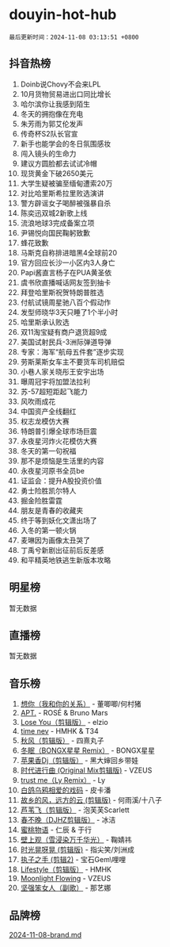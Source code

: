 # douyin-hot-hub

`最后更新时间：2024-11-08 03:13:51 +0800`

## 抖音热榜

1. Doinb说Chovy不会来LPL
1. 10月货物贸易进出口同比增长
1. 哈尔滨你让我感到陌生
1. 冬天的拥抱像在充电
1. 朱芳雨为郭艾伦发声
1. 传奇杯S2队长官宣
1. 新手也能学会的冬日氛围感妆
1. 闯入镜头的生命力
1. 建议方圆脸都去试试冷帽
1. 现货黄金下破2650美元
1. 大学生疑被骗至缅甸遭索20万
1. 对比哈里斯希拉里败选演讲
1. 警方辟谣女子喝醉被强暴自杀
1. 陈奕迅双城2新歌上线
1. 流浪地球3完成备案立项
1. 尹锡悦向国民鞠躬致歉
1. 蜂花致歉
1. 马斯克自称排进暗黑4全球前20
1. 官方回应长沙一小区内3人身亡
1. Papi酱直言杨子在PUA黄圣依
1. 虞书欣直播喊话网友签到抽卡
1. 拜登哈里斯祝贺特朗普胜选
1. 付航试镜周星驰八百个假动作
1. 发型师晓华3天只睡了1个半小时
1. 哈里斯承认败选
1. 双11淘宝疑有商户退货超9成
1. 美国试射民兵-3洲际弹道导弹
1. 专家：海军“航母五件套”逐步实现
1. 劳斯莱斯女车主不要货车司机赔偿
1. 小巷人家关晓彤王安宇出场
1. 曝周冠宇将加盟法拉利
1. 苏-57超短距起飞能力
1. 风吹雨成花
1. 中国资产全线翻红
1. 权志龙模仿大赛
1. 特朗普引爆全球市场巨震
1. 永夜星河炸火花模仿大赛
1. 冬天的第一句祝福
1. 那不是烦恼是生活里的内容
1. 永夜星河原书全员be
1. 证监会：提升A股投资价值
1. 勇士险胜凯尔特人
1. 掘金险胜雷霆
1. 朋友是青春的收藏夹
1. 终于等到妖化文潇出场了
1. 入冬的第一顿火锅
1. 麦琳因为画像太丑哭了
1. 丁禹兮新剧出征前后反差感
1. 和平精英地铁逃生新版本攻略

## 明星榜

暂无数据

## 直播榜

暂无数据

## 音乐榜

1. [想你（我和你的关系）](https://sf5-hl-cdn-tos.douyinstatic.com/obj/tos-cn-ve-2774/o8QxhcOBDYYX0zqKCjFVQXZ3RBffnRBQEogitG) - 董唧唧/何村猪
1. [APT.](https://sf3-cdn-tos.douyinstatic.com/obj/tos-cn-ve-2774/oUIcRnUtZBV1JgZtxIMCAiiBSVBSEEOCFfkeMQ) - ROSÉ & Bruno Mars
1. [Lose You（剪辑版）](https://sf5-hl-cdn-tos.douyinstatic.com/obj/tos-cn-ve-2774/og9yxQxAWI86iBNr9ojBFMoWTIvDZZb8HwiGY) - elzio
1. [time nev](https://sf6-cdn-tos.douyinstatic.com/obj/tos-cn-ve-2774/oc6aICzpzBCWrhCvDVi2AZmQLt0gIBxfMEfd6i) - HMHK & T34
1. [秋风（剪辑版）](https://sf5-hl-cdn-tos.douyinstatic.com/obj/tos-cn-ve-2774/ocGaU84LfAfzMd2wbXdQFpCGhBiXg82JNMRRie) - 四熹丸子
1. [冬眠（BONGX星星 Remix）](https://sf5-hl-cdn-tos.douyinstatic.com/obj/tos-cn-ve-2774/oMCfFFoE3LwQ7agAgOIG4ieExqkeAsxNBEkLdz) - BONGX星星
1. [苹果香Dj（剪辑版）](https://sf5-hl-cdn-tos.douyinstatic.com/obj/tos-cn-ve-2774/oEeIEQbYGAOspCTRAIeYF4Ok8LgZ8NBaRe4ztR) - 黑大婶回乡带娃
1. [时代进行曲 (Original Mix剪辑版)](https://sf5-hl-cdn-tos.douyinstatic.com/obj/tos-cn-ve-2774/oYrssziLdrtiW6cKABM8n5Vfc2xwXiIBInoAkn) - VZEUS
1. [trust me（Ly Remix）](https://sf5-hl-cdn-tos.douyinstatic.com/obj/tos-cn-ve-2774/oUo1M8fz5AfmMSExABQQKFE0eCMWgsiccfqrMA) - Ly
1. [白鸽乌鸦相爱的戏码](https://sf3-cdn-tos.douyinstatic.com/obj/tos-cn-ve-2774/oMVVEf6eDAOmFtNtCsEqKpIorBDM8Nkg6TZRqC) - 皮卡潘
1. [故乡的风，远方的云 (剪辑版)](https://sf5-hl-cdn-tos.douyinstatic.com/obj/tos-cn-ve-2774/ooPEdiZMrAAWisczq1WXoZYGU6GxII2UUBvYI) - 何雨溪/十八子
1. [芦苇飞（剪辑版）](https://sf3-cdn-tos.douyinstatic.com/obj/tos-cn-ve-2774/ok3IaChjEFFoK3FAMzXDEgfpeE6Al3Nv2BnfCW) - 泡芙芙Scarlett
1. [春不晚（DJHZ剪辑版）](https://sf3-cdn-tos.douyinstatic.com/obj/tos-cn-ve-2774/osEZa7YZ6wNo9QDABgfGFaCQKRQTNafsBJDnKt) - 冰洁
1. [蜜桃物语](https://sf3-cdn-tos.douyinstatic.com/obj/tos-cn-ve-2774/oIhOSCZtIACtYU4XQkngiW9kCBfVD1Fz9IYeqL) - 仁辰 & 于行
1. [壁上观（雪浸染万千华光）](https://sf5-hl-cdn-tos.douyinstatic.com/obj/tos-cn-ve-2774/ocIizBMxWi8vA8UdAMIYdYCjgBB5Z3WZWxrvY) - 鞠婧祎
1. [时光晃呀晃 (剪辑版)](https://sf5-hl-cdn-tos.douyinstatic.com/obj/tos-cn-ve-2774/o8ACeQem3gwI1x3GIYGAfKG0LJebKFRJDwRwyW) - 指尖笑/刘洲成
1. [执子之手 (剪辑2)](https://sf5-hl-cdn-tos.douyinstatic.com/obj/tos-cn-ve-2774/oUoZLQjCc31XzqsBnBQUNgeKtYPBcgbFDwtfcu) - 宝石Gem\哩哩
1. [Lifestyle（剪辑版）](https://sf5-hl-cdn-tos.douyinstatic.com/obj/tos-cn-ve-2774/owfqGgjwG3V5lCLaAIezFMeg3LtuKNBaZKgzPV) - HMHK
1. [Moonlight Flowing](https://sf5-hl-cdn-tos.douyinstatic.com/obj/tos-cn-ve-2774/oopZsCtRnQgOhEYmv9FfBBgwmeaQmWQQZED9tN) - VZEUS
1. [坚强笨女人（副歌）](https://sf5-hl-cdn-tos.douyinstatic.com/obj/tos-cn-ve-2774/ospNInQiZvGWyBVg5zkNsAMct5uJIg1CrZiPL) - 那艺娜

## 品牌榜

[2024-11-08-brand.md](2024-11-08-brand.md)
